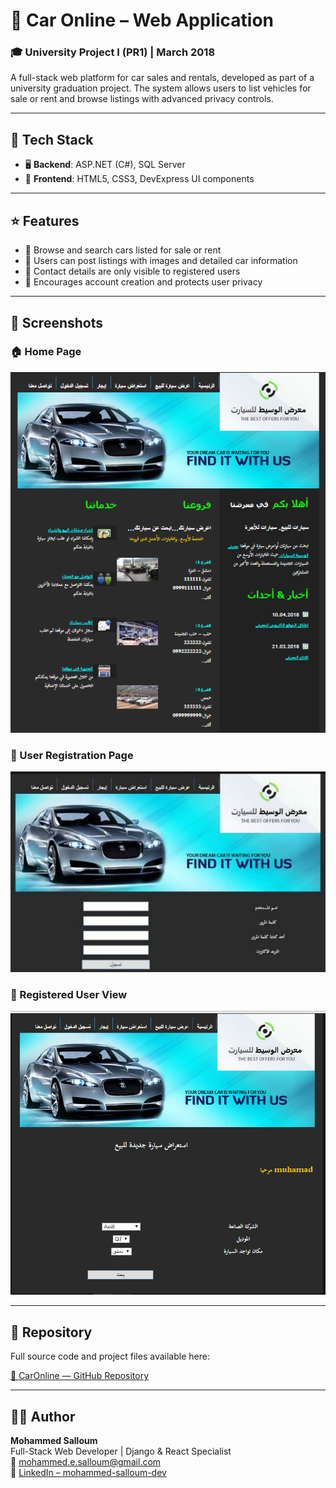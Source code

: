 # 🚗 Car Online – Web Application

### 🎓 University Project I (PR1) | March 2018

A full-stack web platform for car sales and rentals, developed as part of a university graduation project. The system allows users to list vehicles for sale or rent and browse listings with advanced privacy controls.

---

## 🔧 Tech Stack

- 🖥️ **Backend**: ASP.NET (C#), SQL Server  
- 🎨 **Frontend**: HTML5, CSS3, DevExpress UI components
  
---
## ⭐ Features

- 🔎 Browse and search cars listed for sale or rent  
- 📝 Users can post listings with images and detailed car information  
- 🔐 Contact details are only visible to registered users  
- 🧾 Encourages account creation and protects user privacy    

---

## 📸 Screenshots

### 🏠 Home Page  
![Homepage](Screenshots/home-page.png)

### 📝 User Registration Page  
![Signup](Screenshots/signup-page.png)

### 👤 Registered User View  
![Registered User](Screenshots/registered-user-view.png)

---

## 📂 Repository

Full source code and project files available here:

[🔗 CarOnline — GitHub Repository](https://github.com/mohammed-salloum/CarOnline)

---

## 👨‍💻 Author

**Mohammed Salloum**  
Full-Stack Web Developer | Django & React Specialist  
📧 mohammed.e.salloum@gmail.com  
🔗 [LinkedIn – mohammed-salloum-dev](https://linkedin.com/in/mohammed-salloum-dev)
